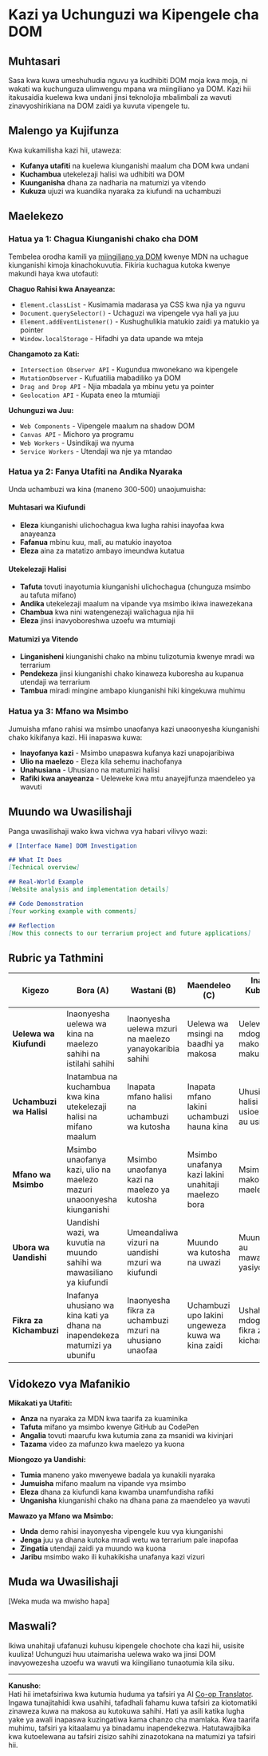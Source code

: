 <!--
CO_OP_TRANSLATOR_METADATA:
{
  "original_hash": "947ca5ce7c94aee9c7de7034e762bc17",
  "translation_date": "2025-10-24T19:28:13+00:00",
  "source_file": "3-terrarium/3-intro-to-DOM-and-closures/assignment.md",
  "language_code": "sw"
}
-->
# Kazi ya Uchunguzi wa Kipengele cha DOM

## Muhtasari

Sasa kwa kuwa umeshuhudia nguvu ya kudhibiti DOM moja kwa moja, ni wakati wa kuchunguza ulimwengu mpana wa miingiliano ya DOM. Kazi hii itakusaidia kuelewa kwa undani jinsi teknolojia mbalimbali za wavuti zinavyoshirikiana na DOM zaidi ya kuvuta vipengele tu.

## Malengo ya Kujifunza

Kwa kukamilisha kazi hii, utaweza:
- **Kufanya utafiti** na kuelewa kiunganishi maalum cha DOM kwa undani
- **Kuchambua** utekelezaji halisi wa udhibiti wa DOM
- **Kuunganisha** dhana za nadharia na matumizi ya vitendo
- **Kukuza** ujuzi wa kuandika nyaraka za kiufundi na uchambuzi

## Maelekezo

### Hatua ya 1: Chagua Kiunganishi chako cha DOM

Tembelea orodha kamili ya [miingiliano ya DOM](https://developer.mozilla.org/docs/Web/API/Document_Object_Model) kwenye MDN na uchague kiunganishi kimoja kinachokuvutia. Fikiria kuchagua kutoka kwenye makundi haya kwa utofauti:

**Chaguo Rahisi kwa Anayeanza:**
- `Element.classList` - Kusimamia madarasa ya CSS kwa njia ya nguvu
- `Document.querySelector()` - Uchaguzi wa vipengele vya hali ya juu
- `Element.addEventListener()` - Kushughulikia matukio zaidi ya matukio ya pointer
- `Window.localStorage` - Hifadhi ya data upande wa mteja

**Changamoto za Kati:**
- `Intersection Observer API` - Kugundua mwonekano wa kipengele
- `MutationObserver` - Kufuatilia mabadiliko ya DOM
- `Drag and Drop API` - Njia mbadala ya mbinu yetu ya pointer
- `Geolocation API` - Kupata eneo la mtumiaji

**Uchunguzi wa Juu:**
- `Web Components` - Vipengele maalum na shadow DOM
- `Canvas API` - Michoro ya programu
- `Web Workers` - Usindikaji wa nyuma
- `Service Workers` - Utendaji wa nje ya mtandao

### Hatua ya 2: Fanya Utafiti na Andika Nyaraka

Unda uchambuzi wa kina (maneno 300-500) unaojumuisha:

#### Muhtasari wa Kiufundi
- **Eleza** kiunganishi ulichochagua kwa lugha rahisi inayofaa kwa anayeanza
- **Fafanua** mbinu kuu, mali, au matukio inayotoa
- **Eleza** aina za matatizo ambayo imeundwa kutatua

#### Utekelezaji Halisi
- **Tafuta** tovuti inayotumia kiunganishi ulichochagua (chunguza msimbo au tafuta mifano)
- **Andika** utekelezaji maalum na vipande vya msimbo ikiwa inawezekana
- **Chambua** kwa nini watengenezaji walichagua njia hii
- **Eleza** jinsi inavyoboreshwa uzoefu wa mtumiaji

#### Matumizi ya Vitendo
- **Linganisheni** kiunganishi chako na mbinu tulizotumia kwenye mradi wa terrarium
- **Pendekeza** jinsi kiunganishi chako kinaweza kuboresha au kupanua utendaji wa terrarium
- **Tambua** miradi mingine ambapo kiunganishi hiki kingekuwa muhimu

### Hatua ya 3: Mfano wa Msimbo

Jumuisha mfano rahisi wa msimbo unaofanya kazi unaoonyesha kiunganishi chako kikifanya kazi. Hii inapaswa kuwa:
- **Inayofanya kazi** - Msimbo unapaswa kufanya kazi unapojaribiwa
- **Ulio na maelezo** - Eleza kila sehemu inachofanya
- **Unahusiana** - Uhusiano na matumizi halisi
- **Rafiki kwa anayeanza** - Ueleweke kwa mtu anayejifunza maendeleo ya wavuti

## Muundo wa Uwasilishaji

Panga uwasilishaji wako kwa vichwa vya habari vilivyo wazi:

```markdown
# [Interface Name] DOM Investigation

## What It Does
[Technical overview]

## Real-World Example
[Website analysis and implementation details]

## Code Demonstration
[Your working example with comments]

## Reflection
[How this connects to our terrarium project and future applications]
```

## Rubric ya Tathmini

| Kigezo | Bora (A) | Wastani (B) | Maendeleo (C) | Inahitaji Kuboresha (D) |
|--------|----------|-------------|---------------|-------------------------|
| **Uelewa wa Kiufundi** | Inaonyesha uelewa wa kina na maelezo sahihi na istilahi sahihi | Inaonyesha uelewa mzuri na maelezo yanayokaribia sahihi | Uelewa wa msingi na baadhi ya makosa | Uelewa mdogo na makosa makubwa |
| **Uchambuzi wa Halisi** | Inatambua na kuchambua kwa kina utekelezaji halisi na mifano maalum | Inapata mfano halisi na uchambuzi wa kutosha | Inapata mfano lakini uchambuzi hauna kina | Uhusiano wa halisi usioeleweka au usio sahihi |
| **Mfano wa Msimbo** | Msimbo unaofanya kazi, ulio na maelezo mazuri unaoonyesha kiunganishi | Msimbo unaofanya kazi na maelezo ya kutosha | Msimbo unafanya kazi lakini unahitaji maelezo bora | Msimbo una makosa au maelezo duni |
| **Ubora wa Uandishi** | Uandishi wazi, wa kuvutia na muundo sahihi wa mawasiliano ya kiufundi | Umeandaliwa vizuri na uandishi mzuri wa kiufundi | Muundo wa kutosha na uwazi | Muundo duni au mawasiliano yasiyoeleweka |
| **Fikra za Kichambuzi** | Inafanya uhusiano wa kina kati ya dhana na inapendekeza matumizi ya ubunifu | Inaonyesha fikra za uchambuzi mzuri na uhusiano unaofaa | Uchambuzi upo lakini ungeweza kuwa wa kina zaidi | Ushahidi mdogo wa fikra za kichambuzi |

## Vidokezo vya Mafanikio

**Mikakati ya Utafiti:**
- **Anza** na nyaraka za MDN kwa taarifa za kuaminika
- **Tafuta** mifano ya msimbo kwenye GitHub au CodePen
- **Angalia** tovuti maarufu kwa kutumia zana za msanidi wa kivinjari
- **Tazama** video za mafunzo kwa maelezo ya kuona

**Miongozo ya Uandishi:**
- **Tumia** maneno yako mwenyewe badala ya kunakili nyaraka
- **Jumuisha** mifano maalum na vipande vya msimbo
- **Eleza** dhana za kiufundi kana kwamba unamfundisha rafiki
- **Unganisha** kiunganishi chako na dhana pana za maendeleo ya wavuti

**Mawazo ya Mfano wa Msimbo:**
- **Unda** demo rahisi inayonyesha vipengele kuu vya kiunganishi
- **Jenga** juu ya dhana kutoka mradi wetu wa terrarium pale inapofaa
- **Zingatia** utendaji zaidi ya muundo wa kuona
- **Jaribu** msimbo wako ili kuhakikisha unafanya kazi vizuri

## Muda wa Uwasilishaji

[Weka muda wa mwisho hapa]

## Maswali?

Ikiwa unahitaji ufafanuzi kuhusu kipengele chochote cha kazi hii, usisite kuuliza! Uchunguzi huu utaimarisha uelewa wako wa jinsi DOM inavyowezesha uzoefu wa wavuti wa kiingiliano tunaotumia kila siku.

---

**Kanusho**:  
Hati hii imetafsiriwa kwa kutumia huduma ya tafsiri ya AI [Co-op Translator](https://github.com/Azure/co-op-translator). Ingawa tunajitahidi kwa usahihi, tafadhali fahamu kuwa tafsiri za kiotomatiki zinaweza kuwa na makosa au kutokuwa sahihi. Hati ya asili katika lugha yake ya awali inapaswa kuzingatiwa kama chanzo cha mamlaka. Kwa taarifa muhimu, tafsiri ya kitaalamu ya binadamu inapendekezwa. Hatutawajibika kwa kutoelewana au tafsiri zisizo sahihi zinazotokana na matumizi ya tafsiri hii.